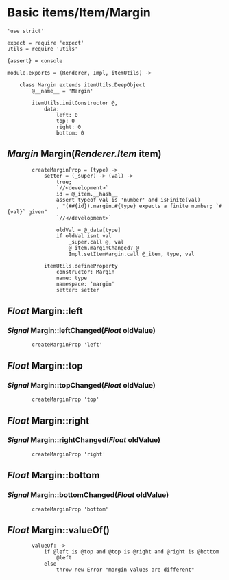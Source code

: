 Basic items/Item/Margin
=======================

	'use strict'

	expect = require 'expect'
	utils = require 'utils'

	{assert} = console

	module.exports = (Renderer, Impl, itemUtils) ->

		class Margin extends itemUtils.DeepObject
			@__name__ = 'Margin'

			itemUtils.initConstructor @,
				data:
					left: 0
					top: 0
					right: 0
					bottom: 0

*Margin* Margin(*Renderer.Item* item)
-------------------------------------

			createMarginProp = (type) ->
				setter = (_super) -> (val) ->
					true;
					`//<development>`
					id = @_item.__hash__
					assert typeof val is 'number' and isFinite(val)
					, "(##{id}).margin.#{type} expects a finite number; `#{val}` given"
					`//</development>`

					oldVal = @_data[type]
					if oldVal isnt val
						_super.call @, val
						@_item.marginChanged? @
						Impl.setItemMargin.call @_item, type, val

				itemUtils.defineProperty
					constructor: Margin
					name: type
					namespace: 'margin'
					setter: setter

*Float* Margin::left
--------------------

### *Signal* Margin::leftChanged(*Float* oldValue)

			createMarginProp 'left'

*Float* Margin::top
-------------------

### *Signal* Margin::topChanged(*Float* oldValue)

			createMarginProp 'top'

*Float* Margin::right
---------------------

### *Signal* Margin::rightChanged(*Float* oldValue)

			createMarginProp 'right'

*Float* Margin::bottom
----------------------

### *Signal* Margin::bottomChanged(*Float* oldValue)

			createMarginProp 'bottom'

*Float* Margin::valueOf()
--------------------------

			valueOf: ->
				if @left is @top and @top is @right and @right is @bottom
					@left
				else
					throw new Error "margin values are different"
